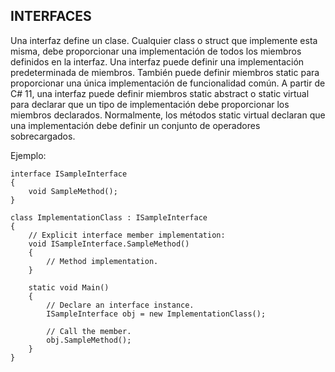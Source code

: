 ## INTERFACES 

Una interfaz define un clase. Cualquier class o struct que implemente esta misma, debe proporcionar una implementación de todos los miembros definidos en la interfaz. Una interfaz puede definir una implementación predeterminada de miembros. También puede definir miembros static para proporcionar una única implementación de funcionalidad común. A partir de C# 11, una interfaz puede definir miembros static abstract o static virtual para declarar que un tipo de implementación debe proporcionar los miembros declarados. Normalmente, los métodos static virtual declaran que una implementación debe definir un conjunto de operadores sobrecargados.


Ejemplo: 
```CSHARP 
interface ISampleInterface
{
    void SampleMethod();
}

class ImplementationClass : ISampleInterface
{
    // Explicit interface member implementation:
    void ISampleInterface.SampleMethod()
    {
        // Method implementation.
    }

    static void Main()
    {
        // Declare an interface instance.
        ISampleInterface obj = new ImplementationClass();

        // Call the member.
        obj.SampleMethod();
    }
}
```
